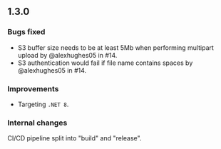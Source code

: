 ﻿## 1.3.0

### Bugs fixed

- S3 buffer size needs to be at least 5Mb when performing multipart upload by @alexhughes05 in #14.
- S3 authentication would fail if file name contains spaces by @alexhughes05 in #14.

### Improvements

- Targeting `.NET 8`.

### Internal changes

CI/CD pipeline split into "build" and "release".
